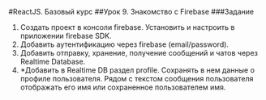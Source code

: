 #ReactJS. Базовый курс
##Урок 9. Знакомство с Firebase
###Задание
1. Создать проект в консоли firebase. Установить и настроить в приложении firebase SDK.
2. Добавить аутентификацию через firebase (email/password).
3. Добавить отправку, хранение, получение сообщений и чатов через Realtime Database.
4. *Добавить в Realtime DB раздел profile. Сохранять в нем данные о профиле пользователя. Рядом с текстом сообщения пользователя отображать его имя или сохраненное пользователем имя.